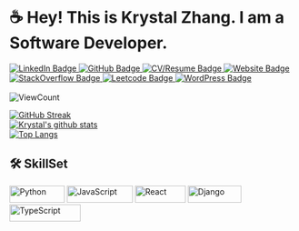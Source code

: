# ☕ Hey! This is Krystal Zhang. I am a Software Developer. 
<div id="badges">
  <a href="https://www.linkedin.com/in/krystal-zhang-242882242/">
    <img src="https://img.shields.io/badge/LinkedIn-blue?style=for-the-badge&logo=linkedin&logoColor=white" alt="LinkedIn Badge"/>
  </a>
  <a href="https://github.com/KrystalZhang612">
    <img src="https://img.shields.io/badge/GitHub-black?style=for-the-badge&logo=github&logoColor=white" alt="GitHub Badge"/>
  </a>
  <a href="">
    <img src="https://img.shields.io/badge/CV/Resume-darkgreen?style=for-the-badge&logo=cv/resume&logoColor=white" alt="CV/Resume Badge"/>
  </a>
  <a href="">
    <img src="https://img.shields.io/badge/Website-deeppink?style=for-the-badge&logo=website&logoColor=white" alt="Website Badge"/>
  </a>
  <a href="">
    <img src="https://img.shields.io/badge/StackOverflow-yellow?style=for-the-badge&logo=stackoverflow&logoColor=white" alt="StackOverflow Badge"/>
  </a>
  <a href="">
    <img src="https://img.shields.io/badge/Leetcode-red?style=for-the-badge&logo=leetcode&logoColor=white" alt="Leetcode Badge"/>
  </a>
  <a href="">
    <img src="https://img.shields.io/badge/WordPress-darkblue?style=for-the-badge&logo=wordpress&logoColor=white" alt="WordPress Badge"/>
  </a>
</div>
<br/>
<div id = "badges">
  <a>
    <img src="https://komarev.com/ghpvc/?username=KrystalZahng612&style=flat-square&color=blue" alt="ViewCount"/>
  </a>
</div>

[![GitHub Streak](http://github-readme-streak-stats.herokuapp.com?user=KrystalZhang612&theme=dark&background=000000)](https://git.io/streak-stats)<br/>
[![Krystal's github stats](https://github-readme-stats.vercel.app/api?username=KrystalZhang612&theme=vision-friendly-dark)](https://github.com/KrystalZhang612)<br/>
[![Top Langs](https://github-readme-stats.vercel.app/api/top-langs/?username=KrystalZhang612&layout=compact&theme=vision-friendly-dark)](https://github.com/KrystalZhang612)

## 🛠️ SkillSet
<div>
  <img src = "https://camo.githubusercontent.com/04305678953741d5643015d7a404433eb42170001b02bbe9ff701477ec52afb5/68747470733a2f2f696d672e736869656c64732e696f2f62616467652f2d507974686f6e2d3030303f266c6f676f3d507974686f6e" title = "Python" alt ="Python" width = "97" height ="30"/> 
  <img src = "https://camo.githubusercontent.com/e05eaf8bb60da08c9b55036474c4e1f86a4c9ce6e3360d43cc97335309dba6b0/68747470733a2f2f696d672e736869656c64732e696f2f62616467652f2d4a6176615363726970742d3030303f266c6f676f3d4a617661536372697074" title = "JavaScript" alt = "JavaScript" width = "116" height ="30"/>
  <img src ="https://camo.githubusercontent.com/6424c761a99e4d5a5dba0f726fd292a299dc8e695868dce735863ddd6ec753f3/68747470733a2f2f696d672e736869656c64732e696f2f62616467652f2d52656163742d3030303f266c6f676f3d5265616374" title = "React" alt = "React" width = "89" height ="30"/>
  <img src ="https://camo.githubusercontent.com/9b9d1d1eef799186c22da2670367dc1b084688c96648aefb35318c67dda4ca20/68747470733a2f2f696d672e736869656c64732e696f2f62616467652f2d446a616e676f2d3030303f266c6f676f3d446a616e676f" title = "Django" alt = "Django" width = "94" height ="30"/>
  <img src = "https://camo.githubusercontent.com/0e2611d64293f3676d77ce51169403831b38612be97ade095abebd1350c1b12a/68747470733a2f2f696d672e736869656c64732e696f2f62616467652f2d547970655363726970742d3030303f266c6f676f3d54797065536372697074" title= "TypeScript" alt = "TypeScript" width = "125" height = "30"/> 
  
  
</div>

